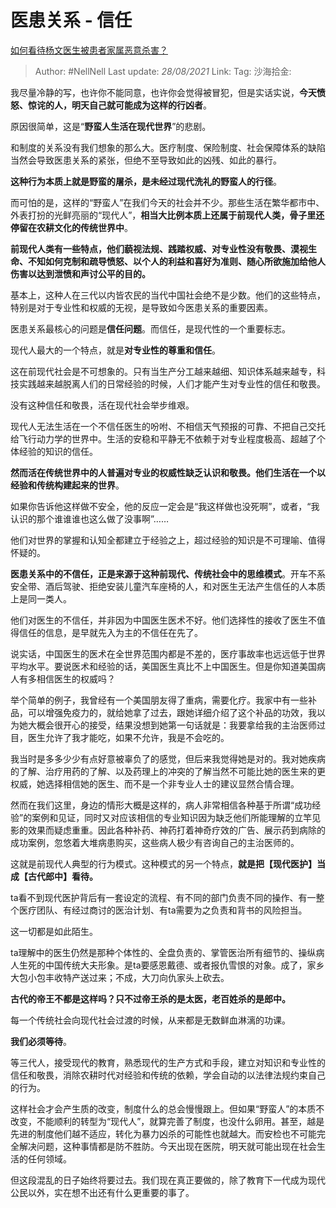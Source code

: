 # 医患关系 - 信任

[如何看待杨文医生被患者家属恶意杀害？](https://www.zhihu.com/question/363236770/answer/953645561)

> Author: #NellNell
> Last update: *28/08/2021*
> Link:
> Tag:
> 沙海拾金:

我尽量冷静的写，也许你不能同意，也许你会觉得被冒犯，但是实话实说，**今天愤怒、惊诧的人，明天自己就可能成为这样的行凶者**。

原因很简单，这是“**野蛮人生活在现代世界**”的悲剧。

和制度的关系没有我们想象的那么大。医疗制度、保险制度、社会保障体系的缺陷当然会导致医患关系的紧张，但绝不至导致如此的凶残、如此的暴行。

**这种行为本质上就是野蛮的屠杀，是未经过现代洗礼的野蛮人的行径**。

而可怕的是，这样的“野蛮人”在我们今天的社会并不少。那些生活在繁华都市中、外表打扮的光鲜亮丽的“现代人”，**相当大比例本质上还属于前现代人类，骨子里还停留在农耕文化的传统世界中**。

**前现代人类有一些特点，他们藐视法规、践踏权威、对专业性没有敬畏、漠视生命、不知如何克制和疏导愤怒、以个人的利益和喜好为准则、随心所欲施加给他人伤害以达到泄愤和声讨公平的目的。**

基本上，这种人在三代以内皆农民的当代中国社会绝不是少数。他们的这些特点，特别是对于专业性和权威的无视，是导致如今医患关系的重要因素。

医患关系最核心的问题是**信任问题**。而信任，是现代性的一个重要标志。

现代人最大的一个特点，就是**对专业性的尊重和信任**。

这在前现代社会是不可想象的。只有当生产分工越来越细、知识体系越来越专，科技实践越来越脱离人们的日常经验的时候，人们才能产生对专业性的信任和敬畏。

没有这种信任和敬畏，活在现代社会举步维艰。

现代人无法生活在一个不信任医生的吩咐、不相信天气预报的可靠、不把自己交托给飞行动力学的世界中。生活的安稳和平静无不依赖于对专业程度极高、超越了个体经验的知识的信任。

**然而活在传统世界中的人普遍对专业的权威性缺乏认识和敬畏。他们生活在一个以经验和传统构建起来的世界**。

如果你告诉他这样做不安全，他的反应一定会是“我这样做也没死啊”，或者，“我认识的那个谁谁谁也这么做了没事啊”……

他们对世界的掌握和认知全都建立于经验之上，超过经验的知识是不可理喻、值得怀疑的。

**医患关系中的不信任，正是来源于这种前现代、传统社会中的思维模式**。开车不系安全带、酒后驾驶、拒绝安装儿童汽车座椅的人，和对医生无法产生信任的人本质上是同一类人。

他们对医生的不信任，并非因为中国医生医术不好。他们选择性的接收了医生不值得信任的信息，是早就先入为主的不信任在先了。

说实话，中国医生的医术在全世界范围内都是不差的，医疗事故率也远远低于世界平均水平。要说医术和经验的话，美国医生真比不上中国医生。但是你知道美国病人有多相信医生的权威吗？

举个简单的例子，我曾经有一个美国朋友得了重病，需要化疗。我家中有一些补品，可以增强免疫力的，就给她拿了过去，跟她详细介绍了这个补品的功效，我以为她大概会很开心的接受，结果没想到她第一句话就是：我要拿给我的主治医师过目，医生允许了我才能吃，如果不允许，我是不会吃的。

我当时是多多少少有点好意被辜负了的感觉，但后来我觉得她是对的。我对她疾病的了解、治疗用药的了解、以及药理上的冲突的了解当然不可能比她的医生来的更权威，她选择相信她的医生、而不是一个非专业人士的建议显然合情合理。

然而在我们这里，身边的情形大概是这样的，病人非常相信各种基于所谓“成功经验”的案例和见证，同时又对应该相信的专业知识因为缺乏他们所能理解的立竿见影的效果而疑虑重重。因此各种补药、神药打着神奇疗效的广告、展示药到病除的成功案例，忽悠着大堆病患购买，这些病人极少有咨询自己的主治医师的。

这就是前现代人典型的行为模式。这种模式的另一个特点，**就是把【现代医护】当成【古代郎中】看待。**

ta看不到现代医护背后有一套设定的流程、有不同的部门负责不同的操作、有一整个医疗团队、有经过商讨的医治计划、有ta需要为之负责和背书的风险担当。

这一切都是如此陌生。

ta理解中的医生仍然是那种个体性的、全盘负责的、掌管医治所有细节的、操纵病人生死的中国传统大夫形象。是ta要感恩戴德、或者报仇雪恨的对象。成了，家乡大包小包丰收特产送过来；不成，大刀向仇家头上砍去。

**古代的帝王不都是这样吗？只不过帝王杀的是太医，老百姓杀的是郎中。**

每一个传统社会向现代社会过渡的时候，从来都是无数鲜血淋漓的功课。

**我们必须等待**。

等三代人，接受现代的教育，熟悉现代的生产方式和手段，建立对知识和专业性的信任和敬畏，消除农耕时代对经验和传统的依赖，学会自动的以法律法规约束自己的行为。

这样社会才会产生质的改变，制度什么的总会慢慢跟上。但如果“野蛮人”的本质不改变，不能顺利的转型为“现代人”，就算完善了制度，也没什么卵用。甚至，越是先进的制度他们越不适应，转化为暴力凶杀的可能性也就越大。而安检也不可能完全解决问题，这种事情都是防不胜防。今天出现在医院，明天就可能出现在社会生活的任何领域。

但这段混乱的日子始终将要过去。我们现在真正要做的，除了教育下一代成为现代公民以外，实在想不出还有什么更重要的事了。
